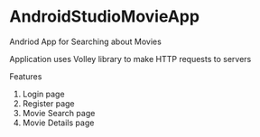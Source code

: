 # AndroidStudioMovieApp
Andriod App for Searching about Movies

Application uses Volley library to make HTTP requests to servers

Features
1.  Login page 
2.  Register page
3.  Movie Search page
4.  Movie Details page
